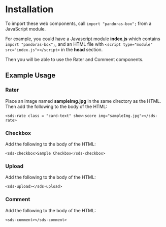# Installation

To import these web components, call `import "pandoras-box";` from a JavaScript module.

For example, you could have a Javascript module **index.js** which contains `import "pandoras-box";`, and an HTML file with `<script type="module" src="index.js"></script>` in the **head** section.

Then you will be able to use the Rater and Comment components.

## Example Usage

### Rater

Place an image named **sampleImg.jpg** in the same directory as the HTML. Then add the following to the body of the HTML:
```
<sds-rate class = "card-text" show-score img="sampleImg.jpg"></sds-rate>
```

### Checkbox

Add the following to the body of the HTML:
```
<sds-checkbox>Sample Checkbox</sds-checkbox>
```

### Upload

Add the following to the body of the HTML:
```
<sds-upload></sds-upload>
```

### Comment

Add the following to the body of the HTML:
```
<sds-comment></sds-comment>
```
